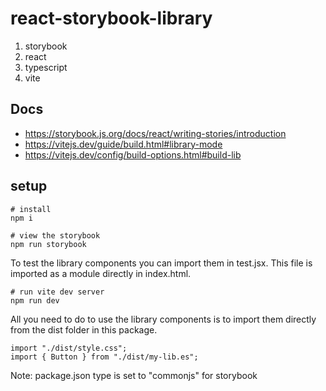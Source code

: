 # react-storybook-library

1. storybook
2. react
3. typescript
4. vite

## Docs

- https://storybook.js.org/docs/react/writing-stories/introduction
- https://vitejs.dev/guide/build.html#library-mode
- https://vitejs.dev/config/build-options.html#build-lib

## setup

```
# install
npm i

# view the storybook
npm run storybook
```

To test the library components you can import them in test.jsx. This file is imported as a module directly in index.html.

```
# run vite dev server
npm run dev
```

All you need to do to use the library components is to import them directly from the dist folder in this package.

```
import "./dist/style.css";
import { Button } from "./dist/my-lib.es";
```

Note: package.json type is set to "commonjs" for storybook

